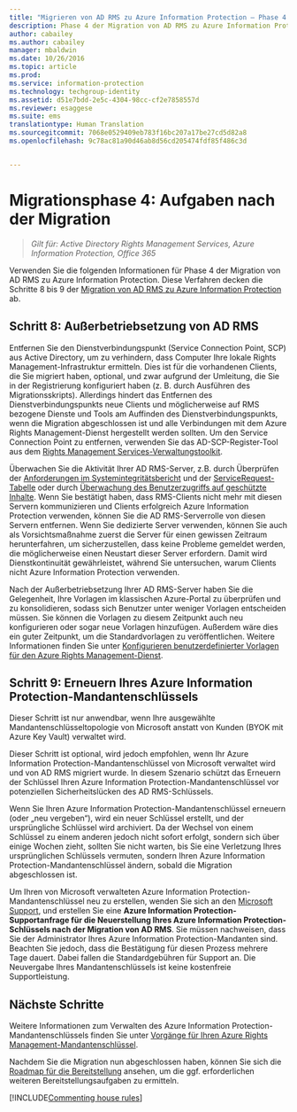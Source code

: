```yaml
---
title: "Migrieren von AD RMS zu Azure Information Protection – Phase 4 | Azure Information Protection"
description: Phase 4 der Migration von AD RMS zu Azure Information Protection deckt die Schritte 8 bis 9 der Migration von AD RMS zu Azure Information Protection ab.
author: cabailey
ms.author: cabailey
manager: mbaldwin
ms.date: 10/26/2016
ms.topic: article
ms.prod: 
ms.service: information-protection
ms.technology: techgroup-identity
ms.assetid: d51e7bdd-2e5c-4304-98cc-cf2e7858557d
ms.reviewer: esaggese
ms.suite: ems
translationtype: Human Translation
ms.sourcegitcommit: 7068e0529409eb783f16bc207a17be27cd5d82a8
ms.openlocfilehash: 9c78ac81a90d46ab8d56cd205474fdf85f486c3d


---
```


# <a name="migration-phase-4---post-migration-tasks"></a>Migrationsphase 4: Aufgaben nach der Migration

>*Gilt für: Active Directory Rights Management Services, Azure Information Protection, Office 365*


Verwenden Sie die folgenden Informationen für Phase 4 der Migration von AD RMS zu Azure Information Protection. Diese Verfahren decken die Schritte 8 bis 9 der [Migration von AD RMS zu Azure Information Protection](migrate-from-ad-rms-to-azure-rms.md) ab.


## <a name="step-8-decommission-ad-rms"></a>Schritt 8: Außerbetriebsetzung von AD RMS

Entfernen Sie den Dienstverbindungspunkt (Service Connection Point, SCP) aus Active Directory, um zu verhindern, dass Computer Ihre lokale Rights Management-Infrastruktur ermitteln. Dies ist für die vorhandenen Clients, die Sie migriert haben, optional, und zwar aufgrund der Umleitung, die Sie in der Registrierung konfiguriert haben (z. B. durch Ausführen des Migrationsskripts). Allerdings hindert das Entfernen des Dienstverbindungspunkts neue Clients und möglicherweise auf RMS bezogene Dienste und Tools am Auffinden des Dienstverbindungspunkts, wenn die Migration abgeschlossen ist und alle Verbindungen mit dem Azure Rights Management-Dienst hergestellt werden sollten. Um den Service Connection Point zu entfernen, verwenden Sie das AD-SCP-Register-Tool aus dem [Rights Management Services-Verwaltungstoolkit](http://www.microsoft.com/download/details.aspx?id=1479).

Überwachen Sie die Aktivität Ihrer AD RMS-Server, z.B. durch Überprüfen der [Anforderungen im Systemintegritätsbericht](https://technet.microsoft.com/library/ee221012%28v=ws.10%29.aspx) und der [ServiceRequest-Tabelle](http://technet.microsoft.com/library/dd772686%28v=ws.10%29.aspx) oder durch [Überwachung des Benutzerzugriffs auf geschützte Inhalte](http://social.technet.microsoft.com/wiki/contents/articles/3440.ad-rms-frequently-asked-questions-faq.aspx). Wenn Sie bestätigt haben, dass RMS-Clients nicht mehr mit diesen Servern kommunizieren und Clients erfolgreich Azure Information Protection verwenden, können Sie die AD RMS-Serverrolle von diesen Servern entfernen. Wenn Sie dedizierte Server verwenden, können Sie auch als Vorsichtsmaßnahme zuerst die Server für einen gewissen Zeitraum herunterfahren, um sicherzustellen, dass keine Probleme gemeldet werden, die möglicherweise einen Neustart dieser Server erfordern. Damit wird Dienstkontinuität gewährleistet, während Sie untersuchen, warum Clients nicht Azure Information Protection verwenden.

Nach der Außerbetriebsetzung Ihrer AD RMS-Server haben Sie die Gelegenheit, Ihre Vorlagen im klassischen Azure-Portal zu überprüfen und zu konsolidieren, sodass sich Benutzer unter weniger Vorlagen entscheiden müssen. Sie können die Vorlagen zu diesem Zeitpunkt auch neu konfigurieren oder sogar neue Vorlagen hinzufügen. Außerdem wäre dies ein guter Zeitpunkt, um die Standardvorlagen zu veröffentlichen. Weitere Informationen finden Sie unter [Konfigurieren benutzerdefinierter Vorlagen für den Azure Rights Management-Dienst](../deploy-use/configure-custom-templates.md).

## <a name="step-9-re-key-your-azure-information-protection-tenant-key"></a>Schritt 9: Erneuern Ihres Azure Information Protection-Mandantenschlüssels
Dieser Schritt ist nur anwendbar, wenn Ihre ausgewählte Mandantenschlüsseltopologie von Microsoft anstatt von Kunden (BYOK mit Azure Key Vault) verwaltet wird.

Dieser Schritt ist optional, wird jedoch empfohlen, wenn Ihr Azure Information Protection-Mandantenschlüssel von Microsoft verwaltet wird und von AD RMS migriert wurde. In diesem Szenario schützt das Erneuern der Schlüssel Ihren Azure Information Protection-Mandantenschlüssel vor potenziellen Sicherheitslücken des AD RMS-Schlüssels.

Wenn Sie Ihren Azure Information Protection-Mandantenschlüssel erneuern (oder „neu vergeben“), wird ein neuer Schlüssel erstellt, und der ursprüngliche Schlüssel wird archiviert. Da der Wechsel von einem Schlüssel zu einem anderen jedoch nicht sofort erfolgt, sondern sich über einige Wochen zieht, sollten Sie nicht warten, bis Sie eine Verletzung Ihres ursprünglichen Schlüssels vermuten, sondern Ihren Azure Information Protection-Mandantenschlüssel ändern, sobald die Migration abgeschlossen ist.

Um Ihren von Microsoft verwalteten Azure Information Protection-Mandantenschlüssel neu zu erstellen, wenden Sie sich an den [Microsoft Support](../get-started/information-support.md#to-contact-microsoft-support), und erstellen Sie eine **Azure Information Protection-Supportanfrage für die Neuerstellung Ihres Azure Information Protection-Schlüssels nach der Migration von AD RMS**. Sie müssen nachweisen, dass Sie der Administrator Ihres Azure Information Protection-Mandanten sind. Beachten Sie jedoch, dass die Bestätigung für diesen Prozess mehrere Tage dauert. Dabei fallen die Standardgebühren für Support an. Die Neuvergabe Ihres Mandantenschlüssels ist keine kostenfreie Supportleistung.


## <a name="next-steps"></a>Nächste Schritte

Weitere Informationen zum Verwalten des Azure Information Protection-Mandantenschlüssels finden Sie unter [Vorgänge für Ihren Azure Rights Management-Mandantenschlüssel](../deploy-use/operations-tenant-key.md).

Nachdem Sie die Migration nun abgeschlossen haben, können Sie sich die [Roadmap für die Bereitstellung](deployment-roadmap.md) ansehen, um die ggf. erforderlichen weiteren Bereitstellungsaufgaben zu ermitteln.

[!INCLUDE[Commenting house rules](../includes/houserules.md)]



<!--HONumber=Jan17_HO4-->


